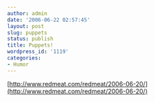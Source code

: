 ```yaml
---
author: admin
date: '2006-06-22 02:57:45'
layout: post
slug: puppets
status: publish
title: Puppets!
wordpress_id: '1119'
categories:
- Humor
---
```


[http://www.redmeat.com/redmeat/2006-06-20/](http://www.redmeat.com/redmeat/2006-06-20/)
